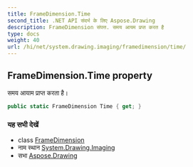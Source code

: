 ```yaml
---
title: FrameDimension.Time
second_title: .NET API संदर्भ के लिए Aspose.Drawing
description: FrameDimension संपत्त. समय आयम प्रप्त करत है
type: docs
weight: 40
url: /hi/net/system.drawing.imaging/framedimension/time/
---
```

## FrameDimension.Time property

समय आयाम प्राप्त करता है।

```csharp
public static FrameDimension Time { get; }
```

### यह सभी देखें

* class [FrameDimension](../)
* नाम स्थान [System.Drawing.Imaging](../../framedimension/)
* सभा [Aspose.Drawing](../../../)


